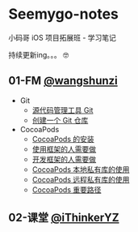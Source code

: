# Seemygo-notes

小码哥 iOS 项目拓展班 - 学习笔记

持续更新ing。。。  🤓

<!--https://github.com/ripperhe/Seemygo-notes/blob/master/**/**/**.md-->

## 01-FM [@wangshunzi](https://github.com/wangshunzi)

* Git
	* [源代码管理工具 Git](https://github.com/ripperhe/Seemygo-notes/blob/master/01-FM/Git/源代码管理工具Git.md)
	* [创建一个 Git 仓库](https://github.com/ripperhe/Seemygo-notes/blob/master/01-FM/Git/创建一个Git仓库.md)
* CocoaPods
	* [CocoaPods 的安装](https://github.com/ripperhe/Seemygo-notes/blob/master/01-FM/CocoaPods/CocoaPods的安装.md)
	* [使用框架的人需要做](https://github.com/ripperhe/Seemygo-notes/blob/master/01-FM/CocoaPods/使用框架的人需要做.md)
	* [开发框架的人需要做](https://github.com/ripperhe/Seemygo-notes/blob/master/01-FM/CocoaPods/开发框架的人需要做.md)
	* [CocoaPods 本地私有库的使用](https://github.com/ripperhe/Seemygo-notes/blob/master/01-FM/CocoaPods/CocoaPods本地私有库的使用.md)
	* [CocoaPods 远程私有库的使用](https://github.com/ripperhe/Seemygo-notes/blob/master/01-FM/CocoaPods/CocoaPods远程私有库的使用.md)
	* [CocoaPods 重要路径](https://github.com/ripperhe/Seemygo-notes/blob/master/01-FM/CocoaPods/CocoaPods重要路径.md)

## 02-课堂 [@iThinkerYZ](https://github.com/iThinkerYZ)